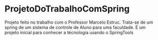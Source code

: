 # ProjetoDoTrabalhoComSpring
Projeto feito no trabalho com o Professor Marcelo Estruc. Trata-se de um spring de um sistema de controle de Aluno para uma faculdade. É um projeto inicial para conhecer a técnologia usando o SpringTools
